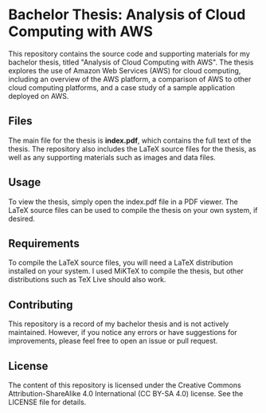 # Bachelor Thesis: Analysis of Cloud Computing with AWS

This repository contains the source code and supporting materials for my bachelor thesis, titled "Analysis of Cloud Computing with AWS". The thesis explores the use of Amazon Web Services (AWS) for cloud computing, including an overview of the AWS platform, a comparison of AWS to other cloud computing platforms, and a case study of a sample application deployed on AWS.

## Files
The main file for the thesis is **index.pdf**, which contains the full text of the thesis. The repository also includes the LaTeX source files for the thesis, as well as any supporting materials such as images and data files.

## Usage
To view the thesis, simply open the index.pdf file in a PDF viewer. The LaTeX source files can be used to compile the thesis on your own system, if desired.

## Requirements
To compile the LaTeX source files, you will need a LaTeX distribution installed on your system. I used MiKTeX to compile the thesis, but other distributions such as TeX Live should also work.

## Contributing
This repository is a record of my bachelor thesis and is not actively maintained. However, if you notice any errors or have suggestions for improvements, please feel free to open an issue or pull request.

## License
The content of this repository is licensed under the Creative Commons Attribution-ShareAlike 4.0 International (CC BY-SA 4.0) license. See the LICENSE file for details.
